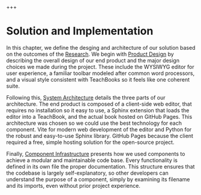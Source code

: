 +++
# Solution and Implementation

In this chapter, we define the desging and architecture of our solution based on the outcomes of the [Research](../research/overview.md). We begin with [Product Design](./design.md) by describing the overall design of our end product and the major design choices we made during the project. These include the WYSIWYG editor for user experience, a familiar toolbar modeled after common word processors, and a visual style consistent with TeachBooks so it feels like one coherent suite.

Following this, [System Architecture](./architecture.md) details the three parts of our architecture. The end product is composed of a client-side web editor, that requires no installation so it easy to use, a Sphinx extension that loads the editor into a TeachBook, and the actual book hosted on GitHub Pages. This architecture was chosen so we could use the best technology for each component. Vite for modern web development of the editor and Python for the robust and easy-to-use Sphinx library. GitHub Pages because the client required a free, simple hosting solution for the open-source project.

Finally, [Component Infrastructure](./infrastructure.md) presents how we used components to achieve a modular and maintainable code base. Every functionality is defined in its own file the proper documentation. This structure ensures that the codebase is largely self-explanatory, so other developers can understand the purpose of a component, simply by examining its filename and its imports, even without prior project experience.

